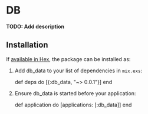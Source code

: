 # DB

**TODO: Add description**

## Installation

If [available in Hex](https://hex.pm/docs/publish), the package can be installed as:

  1. Add db_data to your list of dependencies in `mix.exs`:

        def deps do
          [{:db_data, "~> 0.0.1"}]
        end

  2. Ensure db_data is started before your application:

        def application do
          [applications: [:db_data]]
        end

